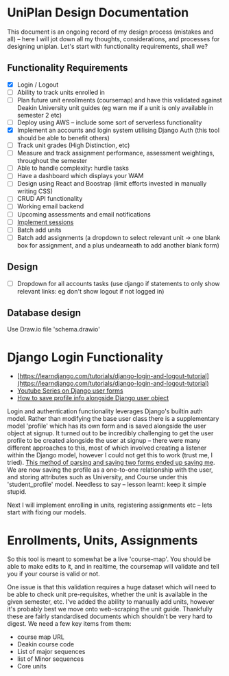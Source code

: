 # UniPlan Design Documentation
This document is an ongoing record of my design process (mistakes and all) – here I will jot down all my thoughts, considerations, and processes for designing uniplan. Let's start with functionality requirements, shall we?

## Functionality Requirements

- [X] Login / Logout
- [ ] Ability to track units enrolled in 
- [ ] Plan future unit enrollments (coursemap) and have this validated against Deakin University unit guides (eg warn me if a unit is only available in semester 2 etc)
- [ ] Deploy using AWS – include some sort of serverless functionality
- [X] Implement an accounts and login system utilising Django Auth (this tool should be able to benefit others)
- [ ] Track unit grades (High Distinction, etc)
- [ ] Measure and track assignment performance, assessment weightings, throughout the semester 
- [ ] Able to handle complexity: hurdle tasks
- [ ] Have a dashboard which displays your WAM
- [ ] Design using React and Boostrap (limit efforts invested in manually writing CSS)
- [ ] CRUD API functionality
- [ ] Working email backend
- [ ] Upcoming assessments and email notifications
- [ ] [Implement sessions](https://www.youtube.com/watch?v=N-R5mT-nIDk)
- [ ] Batch add units
- [ ] Batch add assignments (a dropdown to select relevant unit -> one blank box for assignment, and a plus undearneath to add another blank form)

## Design 

- [ ] Dropdown for all accounts tasks (use django if statements to only show relevant links: eg don't show logout if not logged in)

## Database design

Use Draw.io file 'schema.drawio'

# Django Login Functionality

- [https://learndjango.com/tutorials/django-login-and-logout-tutorial](https://learndjango.com/tutorials/django-login-and-logout-tutorial)
- [Youtube Series on Django user forms](https://www.youtube.com/watch?v=Nxgi4qF6i1Q&list=PLCC34OHNcOtr025c1kHSPrnP18YPB-NFi&index=24)
- [How to save profile info alongside Django user object](https://simpleisbetterthancomplex.com/tutorial/2016/07/22/how-to-extend-django-user-model.html)

Login and authentication functionality leverages Django's builtin auth model. Rather than modifying the base user class there is a supplementary model 'profile' which has its own form and is saved alongside the user object at signup. It turned out to be incredibly challenging to get the user profile to be created alongside the user at signup – there were many different approaches to this, most of which involved creating a listener within the Django model, however I could not get this to work (trust me, I tried). [This method of parsing and saving two forms ended up saving me](https://youtu.be/Tja4I_rgspI). We are now saving the profile as a one-to-one relationship with the user, and storing attributes such as University, and Course under this 'student_profile' model. Needless to say – lesson learnt: keep it simple stupid. 

Next I will implement enrolling in units, registering assignments etc – lets start with fixing our models.

# Enrollments, Units, Assignments

So this tool is meant to somewhat be a live 'course-map'. You should be able to make edits to it, and in realtime, the coursemap will validate and tell you if your course is valid or not. 

One issue is that this validation requires a huge dataset which will need to be able to check unit pre-requisites, whether the unit is available in the given semester, etc. I've added the ability to manually add units, however it's probably best we move onto web-scraping the unit guide. Thankfully these are fairly standardised documents which shouldn't be very hard to digest. We need a few key items from them: 

* course map URL
* Deakin course code
* List of major sequences
* list of Minor sequences
* Core units